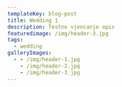 ```yaml
---
templateKey: blog-post
title: Wedding 1
description: Testno vjencanje opis
featuredimage: /img/header-3.jpg
tags:
  - wedding
galleryImages:
  - - /img/header-1.jpg
    - /img/header-2.jpg
    - /img/header-3.jpg
---
```


